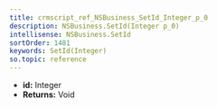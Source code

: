 ```yaml
---
title: crmscript_ref_NSBusiness_SetId_Integer_p_0
description: NSBusiness.SetId(Integer p_0)
intellisense: NSBusiness.SetId
sortOrder: 1481
keywords: SetId(Integer)
so.topic: reference
---
```



* **id:** Integer
* **Returns:** Void


